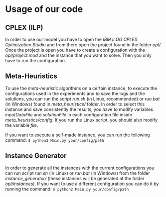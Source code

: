 # Usage of our code
## CPLEX (ILP)
In order to use our model you have to open the _IBM ILOG CPLEX Optimization Studio_ and from there open the project found in the folder _opl/_.
Once the project is open you have to create a configuration with the _opl/project.mod_ and the instance that you want to solve. Then you only have to run the configuration.
## Meta-Heuristics
To use the *meta-heuristic* algorithms on a certain instance, to execute the configurations used in the experiments and to save the logs and the solutions, you can run the script _run.sh_ (in Linux, recommended) or _run.bat_ (in Windows) found in _meta\_heuristics/_ folder. In order to select this instance and save consistently the results, you have to modify variables _inputDataFile_ and _solutionFile_ in each configuration file inside _meta\_heuristics/config_. If you run the Linux script, you should also modify the variable _file_.

If you want to execute a self-made instance, you can run the following command:
`$ python3 Main.py your/config/path`

## Instance Generator
In order to generate all the instances with the current configurations you can run script _run.sh_ (in Linux) or _run.bat_ (in Windows) from the folder _instance\_generator/_ (these instances will be generated at the folder _opl/instances_). If you want to use a different configuration you can do it by running the command:
`$ python2 Main.py your/config/path`